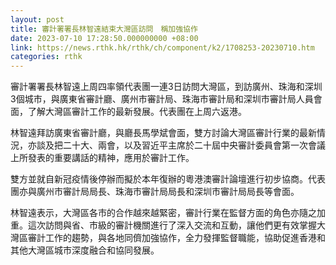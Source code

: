 ```yaml
---
layout: post
title: 審計署署長林智遠結束大灣區訪問　稱加強協作
date: 2023-07-10 17:28:50.000000000 +08:00
link: https://news.rthk.hk/rthk/ch/component/k2/1708253-20230710.htm
categories: rthk
---
```


審計署署長林智遠上周四率領代表團一連3日訪問大灣區，到訪廣州、珠海和深圳 3個城市，與廣東省審計廳、廣州市審計局、珠海市審計局和深圳市審計局人員會面，了解大灣區審計工作的最新發展。代表團在上周六返港。
 
林智遠拜訪廣東省審計廳，與廳長馬學斌會面，雙方討論大灣區審計行業的最新情況，亦談及把二十大、兩會，以及習近平主席於二十屆中央審計委員會第一次會議上所發表的重要講話的精神，應用於審計工作。

雙方並就自新冠疫情後停辦而擬於本年復辦的粵港澳審計論壇進行初步協商。代表團亦與廣州市審計局局長、珠海市審計局局長和深圳市審計局局長等會面。
 
林智遠表示，大灣區各市的合作越來越緊密，審計行業在監督方面的角色亦隨之加重。這次訪問與省、市級的審計機關進行了深入交流和互動，讓他們更有效掌握大灣區審計工作的趨勢，與各地同儕加強協作，全力發揮監督職能，協助促進香港和其他大灣區城市深度融合和協同發展。
